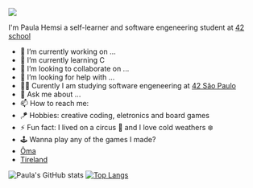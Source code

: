 ![](breathing_tree.gif)

I'm Paula Hemsi a self-learner and software engeneering student at [42 school](https://www.42.fr/)

*  🔭 I’m currently working on ...
*  🌱 I’m currently learning C
*  👯 I’m looking to collaborate on ...
*  🤔 I’m looking for help with ...
* :woman_astronaut: Curently I am studying software engeneering at [42 São Paulo](https://www.42sp.org.br/)
*  💬 Ask me about ...
*  📫 How to reach me: 
*  :kite: Hobbies: creative coding, eletronics and board games
*  ⚡ Fun fact: I lived on a circus :circus_tent: and I love cold weathers :snowflake:
*  :joystick: Wanna play any of the games I made? 
  *  [Ôma]() 
  *  [Tireland]()





![Paula's GitHub stats](https://github-readme-stats.vercel.app/api?username=paulahemsi&show_icons=true&theme=radical)
[![Top Langs](https://github-readme-stats.vercel.app/api/top-langs/?username=paulahemsi&layout=compact&theme=radical)](https://github.com/paulahemsi)
